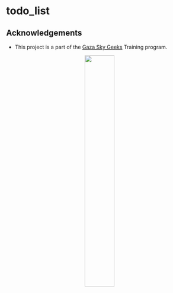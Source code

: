# todo_list

## Acknowledgements
- This project is a part of the [Gaza Sky Geeks](https://gazaskygeeks.com/) Training program.
<p align="center">
    <img src="https://gazaskygeeks.com/wp-content/uploads/2020/05/gsg-website-logo-colored-280-50.png" width="40%">
</p>
